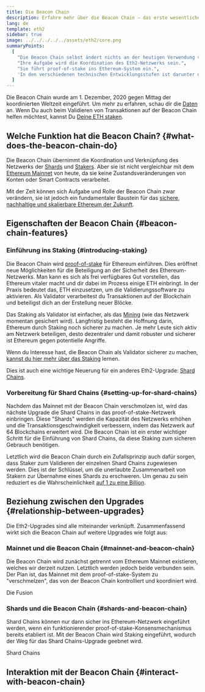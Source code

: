 ```yaml
---
title: Die Beacon Chain
description: Erfahre mehr über die Beacon Chain – das erste wesentliche Eth2-Upgrade für Ethereum.
lang: de
template: eth2
sidebar: true
image: ../../../../../assets/eth2/core.png
summaryPoints:
  [
    "Die Beacon Chain selbst ändert nichts an der heutigen Verwendung von Ethereum.",
    "Ihre Aufgabe wird die Koordination des Eth2-Netzwerks sein.",
    "Sie führt proof-of-stake ins Ethereum-System ein.",
    'In den verschiedenen technischen Entwicklungsstufen ist darunter die "Phase 0" gemeint.',
  ]
---
```


<UpgradeStatus isShipped date="Versandt!">
    Die Beacon Chain wurde am 1. Dezember, 2020 gegen Mittag der koordinierten Weltzeit eingeführt. Um mehr zu erfahren, schau dir die <a href="https://beaconscan.com/">Daten</a> an. Wenn Du auch beim Validieren von Transaktionen auf der Beacon Chain helfen möchtest, kannst Du <a href="/eth2/staking/">Deine ETH staken</a>.
</UpgradeStatus>

## Welche Funktion hat die Beacon Chain? {#what-does-the-beacon-chain-do}

Die Beacon Chain übernimmt die Koordination und Verknüpfung des Netzwerks der [Shards](/eth2/shard-chains/) und [Stakers](/eth2/staking/). Aber sie ist nicht vergleichbar mit dem [Ethereum Mainnet](/glossary/#mainnet) von heute, da sie keine Zustandsveränderungen von Konten oder Smart Contracts verarbeitet.

Mit der Zeit können sich Aufgabe und Rolle der Beacon Chain zwar verändern, sie ist jedoch ein fundamentaler Baustein für das [sichere, nachhaltige und skalierbare Ethereum der Zukunft](/eth2/vision/).

## Eigenschaften der Beacon Chain {#beacon-chain-features}

### Einführung ins Staking {#introducing-staking}

Die Beacon Chain wird [proof-of-stake](/developers/docs/consensus-mechanisms/pos/) für Ethereum einführen. Dies eröffnet neue Möglichkeiten für die Beteiligung an der Sicherheit des Ethereum-Netzwerks. Man kann es sich als frei verfügbares Gut vorstellen, das Ethereum vitaler macht und dir dabei im Prozess einige ETH einbringt. In der Praxis bedeutet das, ETH einzusetzen, um die Validierungssoftware zu aktivieren. Als Validator verarbeitest du Transaktionen auf der Blockchain und beteiligst dich an der Erstellung neuer Blöcke.

Das Staking als Validator ist einfacher, als das [Mining](/developers/docs/mining/) (wie das Netzwerk momentan gesichert wird). Langfristig besteht die Hoffnung darin, Ethereum durch Staking noch sicherer zu machen. Je mehr Leute sich aktiv am Netzwerk beteiligen, desto dezentraler und damit robuster und sicherer ist Ethereum gegen potentielle Angriffe.

<InfoBanner emoji=":money_bag:">
Wenn du Interesse hast, die Beacon Chain als Validator sicherer zu machen, <a href="/eth2/staking/">kannst du hier mehr über das Staking</a> lernen.
</InfoBanner>

Dies ist auch eine wichtige Neuerung für ein anderes Eth2-Upgrade: [Shard Chains](/eth2/shard-chains/).

### Vorbereitung für Shard Chains {#setting-up-for-shard-chains}

Nachdem das Mainnet mit der Beacon Chain verschmolzen ist, wird das nächste Upgrade die Shard Chains in das proof-of-stake-Netzwerk einbringen. Diese "Shards" werden die Kapazität des Netzwerks erhöhen und die Transaktionsgeschwindigkeit verbessern, indem das Netzwerk auf 64 Blockchains erweitert wird. Die Beacon Chain ist ein erster wichtiger Schritt für die Einführung von Shard Chains, da diese Staking zum sicheren Gebrauch benötigen.

Letztlich wird die Beacon Chain durch ein Zufallsprinzip auch dafür sorgen, dass Staker zum Validieren der einzelnen Shard Chains zugewiesen werden. Dies ist der Schlüssel, um die unerlaubte Zusammenarbeit von Stakern zur Übernahme eines Shards zu erschweren. Um genau zu sein reduziert es die Wahrscheinlichkeit [auf 1 zu eine Billion](https://medium.com/@chihchengliang/minimum-committee-size-explained-67047111fa20).

## Beziehung zwischen den Upgrades {#relationship-between-upgrades}

Die Eth2-Upgrades sind alle miteinander verknüpft. Zusammenfassend wirkt sich die Beacon Chain auf weitere Upgrades wie folgt aus:

### Mainnet und die Beacon Chain {#mainnet-and-beacon-chain}

Die Beacon Chain wird zunächst getrennt vom Ethereum Mainnet existieren, welches wir derzeit nutzen. Letztlich werden jedoch beide verbunden sein. Der Plan ist, das Mainnet mit dem proof-of-stake-System zu "verschmelzen", das von der Beacon Chain kontrolliert und koordiniert wird.

<ButtonLink to="/eth2/merge/">Die Fusion</ButtonLink>

### Shards und die Beacon Chain {#shards-and-beacon-chain}

Shard Chains können nur dann sicher ins Ethereum-Netzwerk eingeführt werden, wenn ein funktionierender proof-of-stake-Konsensmechanismus bereits etabliert ist. Mit der Beacon Chain wird Staking eingeführt, wodurch der Weg für das Shard Chains-Upgrade geebnet wird.

<ButtonLink to="/eth2/shard-chains/">Shard Chains</ButtonLink>

<Divider />

## Interaktion mit der Beacon Chain {#interact-with-beacon-chain}

<Eth2BeaconChainActions />
